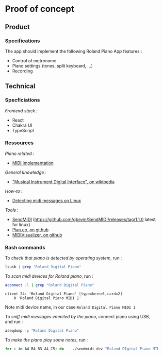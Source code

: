 # Proof of concept

## Product

### Specifications

The app should implement the following Roland Piano App features : 
- Control of metronome
- Piano settings (tones, split keyboard, ...)
- Recording

## Technical 

### Specficiations

*Frontend stack :*
- React
- Chakra UI
- TypeScript

### Ressources

*Piano related* : 
* [MIDI implementation](https://static.roland.com/assets/media/pdf/RP701_F701_RP107_F107_MIDI_eng01_W.pdf)

*General knowledge* : 
* ["Musical Instrument Digital Interface", on wikipedia](https://en.wikipedia.org/wiki/MIDI)

*How-to* : 
* [Detecting midi messages on Linux](https://superuser.com/questions/1170136/translating-midi-input-into-computer-keystrokes-on-linux/1170232#1170232)

*Tools* : 
* [SendMIDI](https://github.com/gbevin/SendMIDI/tree/master) (https://github.com/gbevin/SendMIDI/releases/tag/1.1.0 latest for linux)
* [Pian.co, on github](https://github.com/drahoslove/pianco/)
* [MIDIVisualizer, on github](https://github.com/kosua20/MIDIVisualizer)

### Bash commands 

To *check that piano is detected by operating system*, run : 

```bash
lsusb | grep "Roland Digital Piano"
```

To *scan midi devices for Roland piano*, run : 

```bash
aconnect -l | grep "Roland Digital Piano"
```
```
client 24: 'Roland Digital Piano' [type=kernel,card=2]
    0 'Roland Digital Piano MIDI 1'
```

Note midi device name, in our case `Roland Digital Piano MIDI 1`

To *sniff midi messages emmited by the piano*, connect piano using USB, and run :

```bash
aseqdump -p "Roland Digital Piano"
```
To *make the piano play some notes*, run : 

```bash
for i in A4 B4 B3 A4 C5; do    ./sendmidi dev "Roland DIgital Piano MIDI 1" on $i 80;    sleep 0.5; done
```
